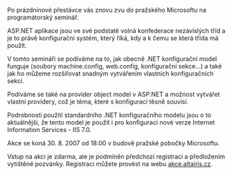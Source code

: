 <!-- dcterms:identifier = aspnetcz#165 -->
<!-- dcterms:title = Pozvánka na akci o využití a rozšíření konfigurace ASP.NET -->
<!-- dcterms:abstract = Po prázdninové přestávce vás znovu zvu do pražského Microsoftu na akci o konfiguračním modelu ASP.NET. -->
<!-- np9:categoryId = 6 -->
<!-- x4w:category = Akce a události -->
<!-- np9:authorId = 1 -->
<!-- np9:authorEmail = michal.valasek@altairis.cz -->
<!-- dcterms:creator = Michal Altair Valášek -->
<!-- dcterms:created = 2007-08-21T09:10:57.467+02:00 -->
<!-- dcterms:dateAccepted = 2007-08-21T09:10:57.467+02:00 -->

Po prázdninové přestávce vás znovu zvu do pražského Microsoftu na programátorský seminář. 

ASP.NET aplikace jsou ve své podstatě volná konfederace nezávislých tříd a je to právě konfigurační systém, který říká, kdy a k čemu se která třída má použít. 

V tomto semináři se podíváme na to, jak obecně .NET konfigurační model funguje (soubory machine.config, web.config, konfigurační sekce...) a také jak ho můžeme rozšiřovat snadným vytvářením vlastních konfiguračních sekcí. 

Podíváme se také na provider object model v ASP.NET a možnost vytvářet vlastní providery, což je téma, které s konfigurací těsně souvisí. 

Podrobnosti použití standardního .NET konfiguračního modelu jsou o to aktuálnější, že tento model je použit i pro konfiguraci nové verze Internet Information Services - IIS 7.0. 

Akce se koná 30. 8. 2007 od 18:00 v budově pražské pobočky Microsoftu. 

Vstup na akci je zdarma, ale je podmíněn předchozí registrací a předložením vytištěné pozvánky. Registraci můžete provést na webu [akce.altairis.cz](http://akce.altairis.cz/Events/122.aspx). 